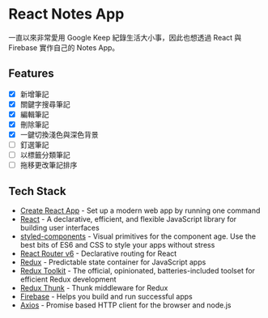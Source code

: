 # React Notes App

一直以來非常愛用 Google Keep 紀錄生活大小事，因此也想透過 React 與 Firebase 實作自己的 Notes App。

## Features

- [x] 新增筆記
- [x] 關鍵字搜尋筆記
- [x] 編輯筆記
- [x] 刪除筆記
- [x] 一鍵切換淺色與深色背景
- [ ] 釘選筆記
- [ ] 以標籤分類筆記
- [ ] 拖移更改筆記排序

## Tech Stack

- [Create React App](https://github.com/facebook/create-react-app) - Set up a modern web app by running one command
- [React](https://github.com/facebook/react/) - A declarative, efficient, and flexible JavaScript library for building user interfaces
- [styled-components](https://github.com/styled-components/styled-components) - Visual primitives for the component age. Use the best bits of ES6 and CSS to style your apps without stress
- [React Router v6](https://github.com/remix-run/react-router) - Declarative routing for React
- [Redux](https://github.com/reduxjs/redux) - Predictable state container for JavaScript apps
- [Redux Toolkit](https://github.com/reduxjs/redux-toolkit) - The official, opinionated, batteries-included toolset for efficient Redux development
- [Redux Thunk](https://github.com/reduxjs/redux-thunk) - Thunk middleware for Redux
- [Firebase](https://firebase.google.com/) - Helps you build and run successful apps
- [Axios](https://github.com/axios/axios) - Promise based HTTP client for the browser and node.js
